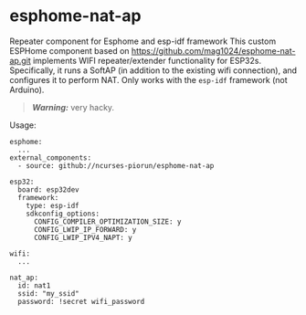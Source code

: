 # esphome-nat-ap
Repeater component for Esphome and esp-idf framework
This custom ESPHome component based on https://github.com/mag1024/esphome-nat-ap.git implements WIFI repeater/extender functionality
for ESP32s. Specifically, it runs a SoftAP (in addition to the existing wifi connection), and configures it to perform NAT. Only works with the `esp-idf` framework (not Arduino).

> **_Warning:_** very hacky.

Usage:
```
esphome:
  ...
external_components:
  - source: github://ncurses-piorun/esphome-nat-ap

esp32:
  board: esp32dev
  framework:
    type: esp-idf
    sdkconfig_options:
      CONFIG_COMPILER_OPTIMIZATION_SIZE: y
      CONFIG_LWIP_IP_FORWARD: y
      CONFIG_LWIP_IPV4_NAPT: y

wifi:
  ...

nat_ap:
  id: nat1
  ssid: "my_ssid"
  password: !secret wifi_password
```

